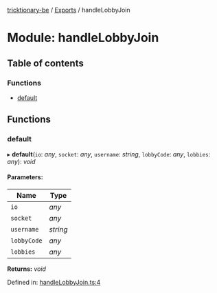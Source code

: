[tricktionary-be](../README.md) / [Exports](../modules.md) / handleLobbyJoin

# Module: handleLobbyJoin

## Table of contents

### Functions

- [default](handlelobbyjoin.md#default)

## Functions

### default

▸ **default**(`io`: *any*, `socket`: *any*, `username`: *string*, `lobbyCode`: *any*, `lobbies`: *any*): *void*

#### Parameters:

Name | Type |
------ | ------ |
`io` | *any* |
`socket` | *any* |
`username` | *string* |
`lobbyCode` | *any* |
`lobbies` | *any* |

**Returns:** *void*

Defined in: [handleLobbyJoin.ts:4](https://github.com/story-squad/tricktionary-be/blob/9ef6231/src/sockets/handleLobbyJoin.ts#L4)
